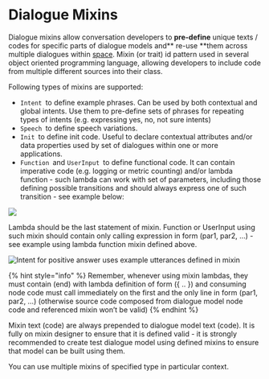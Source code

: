 # Dialogue Mixins

Dialogue mixins allow conversation developers to **pre-define** unique texts / codes for specific parts of dialogue models and** re-use **them across multiple dialogues within [space](../). Mixin (or trait) id pattern used in several object oriented programming language, allowing developers to include code from multiple different sources into their class.

Following types of mixins are supported:

* `Intent `to define example phrases. Can be used by both contextual and global intents. Use them to pre-define sets of phrases for repeating types of intents (e.g. expressing yes, no, not sure intents)
* `Speech `to define speech variations.
* `Init `to define init code. Useful to declare contextual attributes and/or data properties used by set of dialogues within one or more applications.
* `Function `and `UserInput `to define functional code. It can contain imperative code (e.g. logging or metric counting) and/or lambda function - such lambda can work with set of parameters, including those defining possible transitions and should always express one of such transition - see example below:

![](<../../../.gitbook/assets/image (47).png>)

Lambda should be the last statement of mixin. Function or UserInput using such mixin should contain only calling expression in form (par1, par2, …) - see example using lambda function mixin defined above.

![Intent for positive answer uses example utterances defined in mixin](<../../../.gitbook/assets/image (51).png>)

{% hint style="info" %}
Remember, whenever using mixin lambdas, they must contain (end) with lambda definition of form ({ .. }) and consuming node code must call immediately on the first and the only line in form (par1, par2, …) (otherwise source code composed from dialogue model node code and referenced mixin won’t be valid)
{% endhint %}

Mixin text (code) are always prepended to dialogue model text (code). It is fully on mixin designer to ensure that it is defined valid - it is strongly recommended to create test dialogue model using defined mixins to ensure that model can be built using them.

You can use multiple mixins of specified type in particular context.
